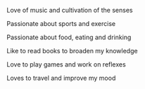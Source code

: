 Love of music and cultivation of the senses

Passionate about sports and exercise

Passionate about food, eating and drinking

Like to read books to broaden my knowledge

Love to play games and work on reflexes

Loves to travel and improve my mood
